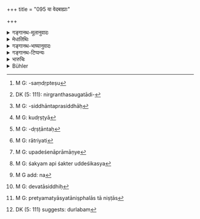 +++
title = "095 या वेदबाह्याः"

+++

<details><summary>गङ्गानथ-मूलानुवादः</summary>

Those ‘revealed texts’ that are outside the Veda, as also all the false theories, are useless, even when carried to perfection; as they have been declared to be founded on ‘darkness.’—(95)
</details>

<details><summary>मेधातिथिः</summary>

पूर्वं त्व् अपौरुषेयत्वेन वेदस्य प्रामाण्यम् उक्त्वा, इदानीं पौरुषेयाणां वेदानाम् अप्रामाण्यम् । अथ **वेदबाह्या** वेदविरुद्धा अवेदमूलाः **श्रुतयो** ग्रन्थसंदृब्धेषु[^२७१] नोदनाश् "चैत्यवन्देन स्वर्गो भवति" इत्याद्या निर्ग्रन्थशोभादिसिद्धान्ताः[^२७२] प्रसिद्धाः[^२७३] । **कुदृष्टयः**[^२७४] असत्तर्कदर्शनानि । वेदकर्तुः साधनम् अपूर्वदेवतादिनिराकरणम् एवमाद्याः **कुदृष्टयः** । **सर्वास् ता निष्फलाः प्रेत्य** प्रकर्षं प्राप्य । संनिरूपितहेतुदृष्टान्ताः[^२७५] अन्ततो निष्फला उक्ताः, तत्र युक्तीनाम् आभासरूपत्वात् । ताश् च युक्तयो ऽन्यवति वर्त्मनि रात्रीयन्ति[^२७६] महाग्रन्थविस्तारा भवन्ति संक्षेपरूपाः । तथा पौरुषेयाणाम् उपदेशे न प्रामाण्यम्,[^२७७] पुरुषाणाम् अतीन्द्रियार्थदर्शनशक्त्यभावात्, सत्याम् अपि शक्तौ उपदेशिकस्य[^२७८] प्रमाणाभावात् । "अयं सर्वज्ञः, तेनायम् आगमः प्रणीतः" इति न किंचिद् अत्र प्रमाणं क्रमते ।[^२७९] विद्यमाने ऽपि कर्तृपूर्वत्वे दृष्टार्थादृष्टकल्पनाप्रसङ्गः, तत्प्रमाणत्वे देवतात्वसिद्धिः[^२८०] । अतस् ता युक्तयो व्यामोहमूला इत्य् अर्थः । 


[^२८०]:
     M G: devatāsiddhiḥ


[^२७९]:
     M G add: na


[^२७८]:
     M G: śakyam api śakter uddeśikasya


[^२७७]:
     M G: upadeśenāprāmāṇye


[^२७६]:
     M G: rātriyati


[^२७५]:
     M G: -dṛṣṭāntaḥ


[^२७४]:
     M G: kudṛṣṭyā


[^२७३]:
     M G: -siddhāntaprasiddhāḥ


[^२७२]:
     DK (5: 111): nirgranthasaugatādi-


[^२७१]:
     M G: -saṃdṛpteṣu

- <u>अन्ये तु</u> व्याचक्षते । **प्रेत्य** मृत्यस्य ता निष्फलाः । **तमोनिष्टास्**[^२८१] तामसयोनिहेतुत्वात् । 


[^२८१]:
     M G: pretyamatyāsyatāniṣphalās tā niṣṭās

- अस्मिन् पक्षे ऽसमानकर्तृकत्वात् प्रेत्येति दुर्लभत्वम्[^२८२] । निष्ठान्ताद् वा सप्तमी पठितव्या "प्रेते" इति ॥ १२.९५ ॥


[^२८२]:
     DK (5: 111) suggests: durlabam
</details>

<details><summary>गङ्गानथ-भाष्यानुवादः</summary>

Having declared the trustworthiness of the Veda on the ground of its not being the work of an author, the text proceeds to point out the untrustworthy character of those ‘Vedas’ that are the work of personal authors.

The ‘*revealed texts*’—in the form of Injunctions brought together under a compilation—‘*that are outside the Veda*’ contrary to the Veda,—*e.g*., such declarations as ‘Heaven is attained by bowing to
*caityas*’ and so forth,—which are known under the name of the doctrines
of ‘*Nirgranthas*,’ ‘*Somas*,’ and the like.

‘*False theories*’—philosophical systems based upon wrong reasonings—such as, the proving of the Veda being the work of a personal author, the rejecting of ‘apūrva,’ ‘deities’ and such other entities. These are what are known as ‘*false theories*.’

‘*All these are useless*,’—‘*pretya*,’ ‘even when carried to perfection’—by the full setting forth of reasons and examples; these are declared to be useless; on account of the fallacious character of their reasonings.

They are like the ‘*darkness*’ of night, on the path of duty, spreading far and wide, in the form of huge compilations.

No trustworthiness can attach to the teachings contained in the compilations made by human authors; for the simple reason that such authors do not possess the faculty to perceive things beyond the senses.

In fact, even if some one did possess such a faculty, people would not believe him; because there can be no proof for the statement that ‘such and such a person is omniscient, and he has composed such and such a revealed text.’

If, even on being the work of a human author, the text be regarded as trustworthy, this would involve the necessity of assuming an unseen fact (of the man being possessed of divine powers), for a visible purpose. For all these reasons all those reasonings should be regarded as based upon ignorance.

Others explain the verse to mean that, ‘*pretya*,’ *after dying*,—‘the said texts and theories are useless,’—because they become the cause of men being born in conditions partaking of the quality of ‘*Tamas*.’

Under this explanation, the syntactical connection of the participle ‘*pretya*’ would be impossible, since it must have the same nominative as that of the principal verb in the sentence (which is impossible), and the only alternative would be to read, for ‘pretya,’ ‘*prete*,’ the Locative form of the past-participle ‘*preta*.’— (95)
</details>

<details><summary>गङ्गानथ-टिप्पन्यः</summary>

‘*Pretya*’—‘Having acquired excellence’ (Medhātithi);—‘after death’
(‘others’ in Medhātithi, Govindarāja and Kullūka).
</details>

<details><summary>भारुचिः</summary>

**या वेदबाह्याः स्मृतय** आगमा इत्य् अर्थः । पुरुषदृष्टिप्रभवाः । तदीयेषु शास्त्रेषु **याश् च काश् च** [**कुदृष्टयः**] **सर्वास् ता निष्फलाः** **प्रेत्या**धिकारविरोधेन तत्कर्मविधानात् । अधिकारमूलो धर्मो यतः, तदभावात् **तमोनिष्ठा हि ताः स्मृताः** । यतश् च ॥ १२.९५ ॥
</details>

<details><summary>Bühler</summary>

095	All those traditions (smriti) and those despicable systems of philosophy, which are not based on the Veda, produce no reward after death; for they are declared to be founded on Darkness.
</details>
